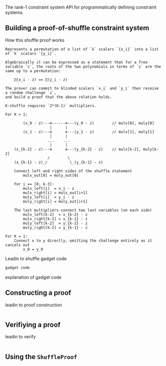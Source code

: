 The rank-1 constraint system API for programmatically defining constraint systems.

## Building a proof-of-shuffle constraint system

How this shuffle proof works

```ascii,no_run
Represents a permutation of a list of `k` scalars `{x_i}` into a list of `k` scalars `{y_i}`.

Algebraically it can be expressed as a statement that for a free variable `z`, the roots of the two polynomials in terms of `z` are the same up to a permutation:

    ∏(x_i - z) == ∏(y_i - z)

The prover can commit to blinded scalars `x_i` and `y_i` then receive a random challenge `z`,
and build a proof that the above relation holds.

K-shuffle requires `2*(K-1)` multipliers.

For K > 1:

        (x_0 - z)---⊗------⊗---(y_0 - z)        // mulx[0], muly[0]
                    |      |
        (x_1 - z)---⊗      ⊗---(y_1 - z)        // mulx[1], muly[1]
                    |      |
                   ...    ...
                    |      |
    (x_{k-2} - z)---⊗      ⊗---(y_{k-2} - z)    // mulx[k-2], muly[k-2]
                   /        \
    (x_{k-1} - z)_/          \_(y_{k-1} - z)

	Connect left and right sides of the shuffle statement
	    mulx_out[0] = muly_out[0]

	For i == [0, k-3]:
	    mulx_left[i]  = x_i - z
	    mulx_right[i] = mulx_out[i+1]
	    muly_left[i]  = y_i - z
	    muly_right[i] = muly_out[i+1]

	The last multipliers connect two last variables (on each side)
	    mulx_left[k-2]  = x_{k-2} - z
	    mulx_right[k-2] = x_{k-1} - z
	    muly_left[k-2]  = y_{k-2} - z
	    muly_right[k-2] = y_{k-1} - z

For K = 1:
	Connect x to y directly, omitting the challenge entirely as it cancels out
    	x_0 = y_0
```

Leadin to shuffle gadget code

```rust
gadget code
```

explanation of gadget code

## Constructing a proof

leadin to proof construction

```rust
```

## Verifiying a proof

leadin to verify

```rust
```

## Using the `ShuffleProof`

```rust
```
